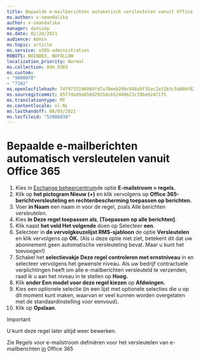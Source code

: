 ```yaml
---
title: Bepaalde e-mailberichten automatisch versleutelen vanuit Office 365
ms.author: v-smandalika
author: v-smandalika
manager: dansimp
ms.date: 02/24/2021
audience: Admin
ms.topic: article
ms.service: o365-administration
ROBOTS: NOINDEX, NOFOLLOW
localization_priority: Normal
ms.collection: Adm_O365
ms.custom:
- "9000078"
- "7342"
ms.openlocfilehash: 74f9733196004fd7a78eeb290c948a9f35ac2a31b3c5b00bf82e44081aac8637
ms.sourcegitcommit: b5f7da89a650d2915dc652449623c78be6247175
ms.translationtype: MT
ms.contentlocale: nl-NL
ms.lasthandoff: 08/05/2021
ms.locfileid: "53988830"
---
```

# <a name="automatically-encrypt-certain-email-messages-from-office-365"></a>Bepaalde e-mailberichten automatisch versleutelen vanuit Office 365

1. Kies in [Exchange beheercentrum](https://outlook.office365.com/ecp/)de optie **E-mailstroom > regels.** 
2. Klik op **het pictogram Nieuw (+)** en klik vervolgens op **Office 365-berichtversleuteling en rechtenbescherming toepassen op berichten.**
3. Voer **in Naam** een naam in voor de regel, zoals Alle berichten *versleutelen.*
4. Kies **in Deze regel toepassen als**, **[Toepassen op alle berichten]**. 
5. Klik naast **het veld Het volgende** doen op Selecteer **een**. 
6. Selecteer in **de vervolgkeuzelijst RMS-sjabloon** de optie **Versleutelen** en klik vervolgens op **OK.** (Als u deze optie niet ziet, betekent dit dat uw abonnement geen automatische versleuteling bevat. Maar u kunt het toevoegen!)
7. Schakel het **selectievakje Deze regel controleren met ernstniveau** in en selecteer vervolgens het gewenste niveau. Als uw bedrijf contractuele verplichtingen heeft om alle e-mailberichten versleuteld te verzenden, raad ik u aan het niveau in te stellen op **Hoog.**
8. Klik **onder Een model voor deze regel kiezen** op **Afdwingen.** 
9. Kies een optionele selectie (in een lijst met optionele selecties die u op dit moment kunt maken, waarvan er veel kunnen worden overgelaten met de standaardinstelling voor eenvoud).
10. Klik op **Opslaan**.

> [!IMPORTANT]
> U kunt deze regel later altijd weer bewerken.

Zie Regels voor e-mailstroom definiëren voor het versleutelen van e-mailberichten [in](https://docs.microsoft.com/microsoft-365/compliance/define-mail-flow-rules-to-encrypt-email) Office 365

